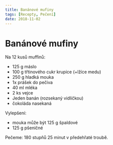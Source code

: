 ```yaml
---
title: Banánové mufiny
tags: [Recepty, Pečení]
date: 2018-11-02
---
```


# Banánové mufiny

Na 12 kusů muffinů:
 
* 125 g máslo
* 100 g třtinového cukr krupice (+lžíce medu)
* 250 g hladká mouka 
* 1x prášek do pečiva
* 40 ml mléka
* 2 ks vejce
* Jeden banán (rozsekaný vidličkou)
* čokoláda nasekaná

Vylepšení:

* mouka může být 125 g špaldové
* 125 g pšeničné

Pečeme: 180 stupňů 25 minut v předehřaté troubě.